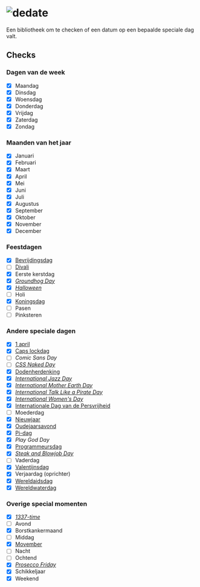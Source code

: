 # ![dedate](https://deidee.com/logo.png?str=deDate)

Een bibliotheek om te checken of een datum op een bepaalde speciale dag valt.

## Checks

### Dagen van de week

- [x] Maandag
- [x] Dinsdag
- [x] Woensdag
- [x] Donderdag
- [x] Vrijdag
- [x] Zaterdag
- [x] Zondag

### Maanden van het jaar

- [x] Januari
- [x] Februari
- [x] Maart
- [x] April
- [x] Mei
- [x] Juni
- [x] Juli
- [x] Augustus
- [x] September
- [x] Oktober
- [x] November
- [x] December

### Feestdagen

- [x] [Bevrijdingsdag](https://nl.wikipedia.org/wiki/Bevrijdingsdag)
- [ ] [Divali](https://nl.wikipedia.org/wiki/Divali)
- [x] Eerste kerstdag
- [x] [_Groundhog Day_](https://nl.wikipedia.org/wiki/Groundhog_Day_(feestdag))
- [x] [_Halloween_](https://nl.wikipedia.org/wiki/Halloween)
- [ ] Holi
- [x] [Koningsdag](https://nl.wikipedia.org/wiki/Koningsdag_(Nederland))
- [ ] Pasen
- [ ] Pinksteren

### Andere speciale dagen

- [x] [1 april](https://nl.wikipedia.org/wiki/1_aprilgrap)
- [x] [Caps lockdag](https://nl.wikipedia.org/wiki/Caps_lock#Internationale_Caps_lockdag)
- [ ] _Comic Sans Day_
- [ ] [_CSS Naked Day_](https://web.archive.org/web/20120317143559/http://naked.dustindiaz.com/)
- [x] [Dodenherdenking](https://nl.wikipedia.org/wiki/Nationale_Dodenherdenking)
- [x] [_International Jazz Day_](https://en.wikipedia.org/wiki/International_Jazz_Day)
- [x] [_International Mother Earth Day_](https://en.wikipedia.org/wiki/International_Mother_Earth_Day)
- [x] [_International Talk Like a Pirate Day_](https://en.wikipedia.org/wiki/International_Talk_Like_a_Pirate_Day)
- [x] [_International Women's Day_](https://en.wikipedia.org/wiki/International_Women%27s_Day)
- [x] [Internationale Dag van de Persvrijheid](https://nl.wikipedia.org/wiki/Internationale_Dag_van_de_Persvrijheid)
- [ ] Moederdag
- [x] [Nieuwjaar](https://nl.wikipedia.org/wiki/Nieuwjaar)
- [x] [Oudejaarsavond](https://en.wikipedia.org/wiki/New_Year%27s_Eve)
- [x] [Pi-dag](https://nl.wikipedia.org/wiki/Pi-dag)
- [x] _Play God Day_
- [x] [Programmeursdag](https://nl.wikipedia.org/wiki/Programmeursdag)
- [x] [_Steak and Blowjob Day_](https://en.wikipedia.org/wiki/Steak_and_Blowjob_Day)
- [ ] Vaderdag
- [x] [Valentijnsdag](https://nl.wikipedia.org/wiki/Valentijnsdag)
- [x] Verjaardag (oprichter)
- [x] [Wereldaidsdag](https://nl.wikipedia.org/wiki/Wereldaidsdag)
- [x] [Wereldwaterdag](https://nl.wikipedia.org/wiki/Wereldwaterdag)

### Overige special momenten

- [x] [_1337-time_](https://nl.wikipedia.org/wiki/Leet)
- [ ] Avond
- [x] Borstkankermaand
- [ ] Middag
- [x] [Movember](https://nl.movember.com/)
- [ ] Nacht
- [ ] Ochtend
- [x] [_Prosecco Friday_](https://proseccofriday.com/)
- [x] Schikkeljaar
- [x] Weekend
